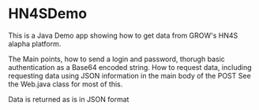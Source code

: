 # HN4SDemo
This is a Java Demo app showing how to get data from  GROW's HN4S alapha platform.  

The Main points, how to send a login and password, thorugh basic authentication as a Base64 encoded string.
How to request data, including requesting data using JSON information in the main body of the POST
See the Web.java class for most of this.

Data is returned as is in JSON format
